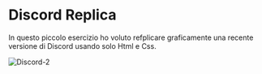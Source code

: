 # Discord Replica

In questo piccolo esercizio ho voluto refplicare graficamente una recente versione di Discord usando solo Html e Css.


![Discord-2](https://user-images.githubusercontent.com/98462399/178330998-e386a2cb-d060-4d94-8089-5757e7951f1a.gif)
